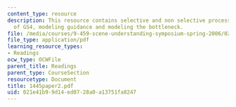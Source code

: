 ```yaml
---
content_type: resource
description: This resource contains selective and non selective processing, structure
  of GS4, modeling guidance and modeling the bottleneck.
file: /media/courses/9-459-scene-understanding-symposium-spring-2006/021e41b99d14ed0728a0a13751fa8247_1445paper2.pdf
file_type: application/pdf
learning_resource_types:
- Readings
ocw_type: OCWFile
parent_title: Readings
parent_type: CourseSection
resourcetype: Document
title: 1445paper2.pdf
uid: 021e41b9-9d14-ed07-28a0-a13751fa8247
---
```

